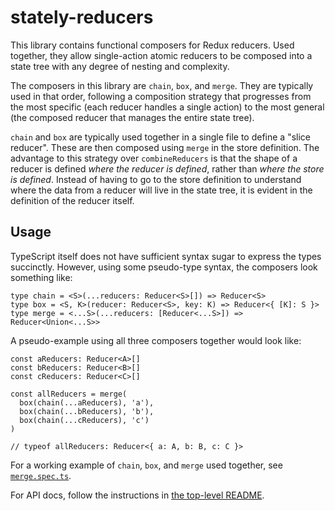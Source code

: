 # stately-reducers

This library contains functional composers for Redux reducers. Used together, they allow single-action atomic reducers to be composed into a state tree with any degree of nesting and complexity.

The composers in this library are `chain`, `box`, and `merge`. They are typically used in that order, following a composition strategy that progresses from the most specific (each reducer handles a single action) to the most general (the composed reducer that manages the entire state tree).

`chain` and `box` are typically used together in a single file to define a "slice reducer". These are then composed using `merge` in the store definition. The advantage to this strategy over `combineReducers` is that the shape of a reducer is defined *where the reducer is defined*, rather than *where the store is defined*. Instead of having to go to the store definition to understand where the data from a reducer will live in the state tree, it is evident in the definition of the reducer itself.

## Usage

TypeScript itself does not have sufficient syntax sugar to express the types succinctly. However, using some pseudo-type syntax, the composers look something like:
```
type chain = <S>(...reducers: Reducer<S>[]) => Reducer<S>
type box = <S, K>(reducer: Reducer<S>, key: K) => Reducer<{ [K]: S }>
type merge = <...S>(...reducers: [Reducer<...S>]) => Reducer<Union<...S>>
```

A pseudo-example using all three composers together would look like:
```
const aReducers: Reducer<A>[]
const bReducers: Reducer<B>[]
const cReducers: Reducer<C>[]

const allReducers = merge(
  box(chain(...aReducers), 'a'),
  box(chain(...bReducers), 'b'),
  box(chain(...cReducers), 'c')
)

// typeof allReducers: Reducer<{ a: A, b: B, c: C }>
```

For a working example of `chain`, `box`, and `merge` used together, see [`merge.spec.ts`](/stately-reducers/src/merge.spec.ts).

For API docs, follow the instructions in [the top-level README](/).
